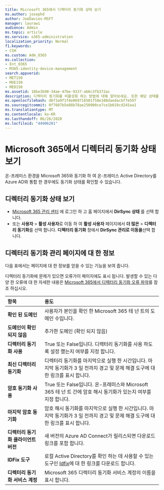 ```yaml
---
title: Microsoft 365에서 디렉터리 동기화 상태 보기
ms.author: josephd
author: JoeDavies-MSFT
manager: laurawi
audience: Admin
ms.topic: article
ms.service: o365-administration
localization_priority: Normal
f1.keywords:
- CSH
ms.custom: Adm_O365
ms.collection:
- Ent_O365
- M365-identity-device-management
search.appverid:
- MET150
- MOE150
- MED150
ms.assetid: 18be3b98-34ae-47be-9337-ab6c3fb372ac
description: 디렉터리 동기화를 비활성화 하는 방법에 대해 알아보세요. 또한 해당 상태를 볼 수 있습니다.
ms.openlocfilehash: d6f3a9f1f4e069716501f58e188daedacbf7e597
ms.sourcegitcommit: 0f7607b5e88b78ae250900ce7ce1b019cd245aa1
ms.translationtype: MT
ms.contentlocale: ko-KR
ms.lasthandoff: 06/26/2020
ms.locfileid: "44906201"
---
```

# <a name="view-directory-synchronization-status-in-microsoft-365"></a>Microsoft 365에서 디렉터리 동기화 상태 보기

온-프레미스 환경을 Microsoft 365와 동기화 하 여 온-프레미스 Active Directory를 Azure AD와 통합 한 경우에도 동기화 상태를 확인할 수 있습니다.
  
## <a name="view-directory-synchronization-status"></a>디렉터리 동기화 상태 보기

- [Microsoft 365 관리 센터](https://admin.microsoft.com) 에 로그인 하 고 홈 페이지에서 **DirSync 상태** 를 선택 합니다.
- 또는 **사용자** \> **활성 사용자**로 이동 하 여 **활성 사용자** 페이지에서 **더 많은** \> **디렉터리 동기화**를 선택 합니다. **디렉터리 동기화** 창에서 **DirSync 관리로 이동을**선택 합니다.

## <a name="information-on-the-manage-directory-synchronization-page"></a>디렉터리 동기화 관리 페이지에 대 한 정보

다음 표에서는 페이지에 대 한 정보를 얻을 수 있는 기능을 보여 줍니다.
  
디렉터리 동기화에 문제가 있으면 오류가이 페이지에도 표시 됩니다. 발생할 수 있는 다양 한 오류에 대 한 자세한 내용은 [Microsoft 365에서 디렉터리 동기화 오류 파악](identify-directory-synchronization-errors.md)를 참조 하십시오.
  
|**항목**|**용도**|
|:-----|:-----|
|**확인 된 도메인** | 사용자가 본인을 확인 한 Microsoft 365 테 넌 트의 도메인 수입니다. |
|**도메인이 확인 되지 않음** | 추가한 도메인 (확인 되지 않음) |
|**디렉터리 동기화 사용** |True 또는 False입니다. 디렉터리 동기화를 사용 하도록 설정 했는지 여부를 지정 합니다. |
|**최신 디렉터리 동기화** | 디렉터리 동기화를 마지막으로 실행 한 시간입니다. 마지막 동기화가 3 일 전까지 경고 및 문제 해결 도구에 대 한 링크를 표시 합니다. |
|**암호 동기화 사용** | True 또는 False입니다. 온-프레미스와 Microsoft 365 테 넌 트 간에 암호 해시 동기화가 있는지 여부를 지정 합니다. |
|**마지막 암호 동기화** | 암호 해시 동기화를 마지막으로 실행 한 시간입니다. 마지막 동기화가 3 일 전까지 경고 및 문제 해결 도구에 대 한 링크를 표시 합니다. |
|**디렉터리 동기화 클라이언트 버전** | 새 버전의 Azure AD Connect가 릴리스되면 다운로드 링크를 포함 합니다. |
|**IDFix 도구** | 로컬 Active Directory를 확인 하는 데 사용할 수 있는 도구인 [Idfix](install-and-run-idfix.md)에 대 한 링크를 다운로드 합니다. |
|**디렉터리 동기화 서비스 계정** | Microsoft 365 디렉터리 동기화 서비스 계정의 이름을 표시 합니다. |